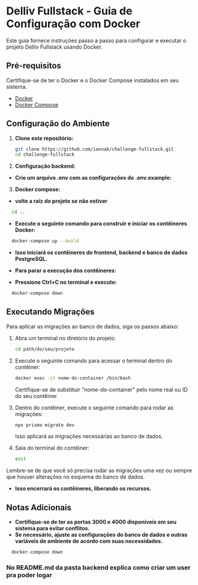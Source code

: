 # Delliv Fullstack - Guia de Configuração com Docker

Este guia fornece instruções passo a passo para configurar e executar o projeto Delliv Fullstack usando Docker.

## Pré-requisitos

Certifique-se de ter o Docker e o Docker Compose instalados em seu sistema.

- [Docker](https://www.docker.com/)
- [Docker Compose](https://docs.docker.com/compose/)

## Configuração do Ambiente

1. **Clone este repositório:**

   ```bash
   git clone https://github.com/iannak/challenge-fullstack.git
   cd challenge-fullstack

2. **Configuração backend:**
- **Crie um arquivo .env com as configurações do .env.example:**

3. **Docker compose:**
- **volte a raíz do projeto se não estiver**
```bash
  cd ..
```
- **Execute o seguinte comando para construir e iniciar os contêineres Docker:**
```bash
  docker-compose up --build
```

- **Isso iniciará os contêineres do frontend, backend e banco de dados PostgreSQL.**

- **Para parar a execução dos contêineres:**
- **Pressione Ctrl+C no terminal e execute:**
```bash
  docker-compose down
```

## Executando Migrações

Para aplicar as migrações ao banco de dados, siga os passos abaixo:

1. Abra um terminal no diretório do projeto:

    ```bash
    cd path/do/seu/projeto
    ```

2. Execute o seguinte comando para acessar o terminal dentro do contêiner:

    ```bash
    docker exec -it nome-do-container /bin/bash
    ```

    Certifique-se de substituir "nome-do-container" pelo nome real ou ID do seu contêiner.

3. Dentro do contêiner, execute o seguinte comando para rodar as migrações:

    ```bash
    npx prisma migrate dev
    ```

    Isso aplicará as migrações necessárias ao banco de dados.

4. Saia do terminal do contêiner:

    ```bash
    exit
    ```

Lembre-se de que você só precisa rodar as migrações uma vez ou sempre que houver alterações no esquema do banco de dados.


- **Isso encerrará os contêineres, liberando os recursos.**

## Notas Adicionais

- **Certifique-se de ter as portas 3000 e 4000 disponíveis em seu sistema para evitar conflitos.**
- **Se necessário, ajuste as configurações do banco de dados e outras variáveis de ambiente de acordo com suas necessidades.**
```bash
  docker-compose down
```

### No README.md da pasta backend explica como criar um user pra poder logar


